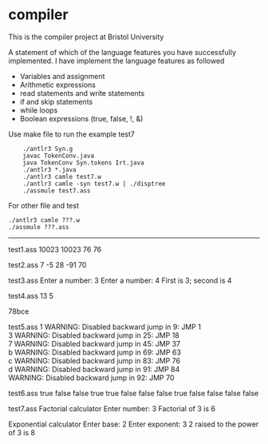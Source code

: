 # compiler
This is the compiler project at Bristol University 

A statement of which of the language features you have successfully implemented.
I have implement the language features as followed


* Variables and assignment
* Arithmetic expressions
* read statements and write statements
* if and skip statements
* while loops
* Boolean expressions (true, false, !, &)



Use make file to run the example test7

```	./antlr3 Lex.g
	./antlr3 Syn.g
	javac TokenConv.java
	java TokenConv Syn.tokens Irt.java 
	./antlr3 *.java
	./antlr3 camle test7.w
	./antlr3 camle -syn test7.w | ./disptree
	./assmule test7.ass
```

For other file and test
```
./antlr3 camle ???.w
./assmule ???.ass
```
----------
test1.ass
10023
10023
76
76

test2.ass
7
-5
28
-91
70

test3.ass
Enter a number: 3
Enter a number: 4
First is 3; second is 4

test4.ass
13
5

78bce

test5.ass
1
WARNING: Disabled backward jump in    9: JMP 1  
3
WARNING: Disabled backward jump in   25: JMP 18  
7
WARNING: Disabled backward jump in   45: JMP 37  
b
WARNING: Disabled backward jump in   69: JMP 63  
c
WARNING: Disabled backward jump in   83: JMP 76  
d
WARNING: Disabled backward jump in   91: JMP 84  
WARNING: Disabled backward jump in   92: JMP 70 

test6.ass
true
false
false
true
true
false
false
false
true
false
false
false
false

test7.ass
Factorial calculator
Enter number: 3
Factorial of 3 is 6

Exponential calculator
Enter base: 2
Enter exponent: 3
2 raised to the power of 3 is 8
